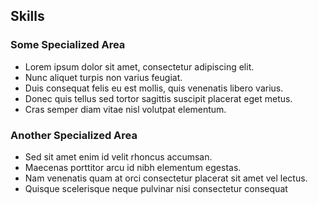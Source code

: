 ## Skills

### Some Specialized Area

 + Lorem ipsum dolor sit amet, consectetur adipiscing elit.
 + Nunc aliquet turpis non varius feugiat.
 + Duis consequat felis eu est mollis, quis venenatis libero varius.
 + Donec quis tellus sed tortor sagittis suscipit placerat eget metus.
 + Cras semper diam vitae nisl volutpat elementum.

### Another Specialized Area

 + Sed sit amet enim id velit rhoncus accumsan.
 + Maecenas porttitor arcu id nibh elementum egestas.
 + Nam venenatis quam at orci consectetur placerat sit amet vel lectus.
 + Quisque scelerisque neque pulvinar nisi consectetur consequat
